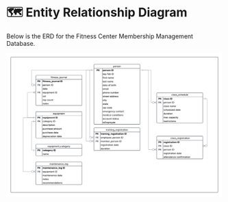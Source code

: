# 🗺️ Entity Relationship Diagram

Below is the ERD for the Fitness Center Membership Management Database.

![Fitness Center ERD](./fitness_erd.png)
